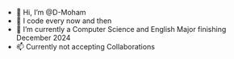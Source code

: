 - 👋 Hi, I’m @D-Moham
- 👀 I code every now and then
- 🌱 I’m currently a Computer Science and English Major finishing December 2024
- 📫 Currently not accepting Collaborations

<!---
D-Moham/D-Moham is a ✨ special ✨ repository because its `README.md` (this file) appears on your GitHub profile.
You can click the Preview link to take a look at your changes.
--->
